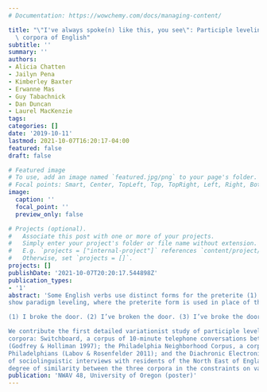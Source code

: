 ```yaml
---
# Documentation: https://wowchemy.com/docs/managing-content/

title: "\"I've always spoke(n) like this, you see\": Participle leveling in three\
  \ corpora of English"
subtitle: ''
summary: ''
authors:
- Alicia Chatten
- Jailyn Pena
- Kimberley Baxter
- Erwanne Mas
- Guy Tabachnick
- Dan Duncan
- Laurel MacKenzie
tags:
categories: []
date: '2019-10-11'
lastmod: 2021-10-07T16:20:17-04:00
featured: false
draft: false

# Featured image
# To use, add an image named `featured.jpg/png` to your page's folder.
# Focal points: Smart, Center, TopLeft, Top, TopRight, Left, Right, BottomLeft, Bottom, BottomRight.
image:
  caption: ''
  focal_point: ''
  preview_only: false

# Projects (optional).
#   Associate this post with one or more of your projects.
#   Simply enter your project's folder or file name without extension.
#   E.g. `projects = ["internal-project"]` references `content/project/deep-learning/index.md`.
#   Otherwise, set `projects = []`.
projects: []
publishDate: '2021-10-07T20:20:17.544898Z'
publication_types:
- '1'
abstract: 'Some English verbs use distinct forms for the preterite (1) and the past participle (2). These verbs may variably
show paradigm leveling, where the preterite form is used in place of the participle (3).

(1) I broke the door. (2) I’ve broken the door. (3) I’ve broke the door.

We contribute the first detailed variationist study of participle leveling by investigating the phenomenon in three
corpora: Switchboard, a corpus of 10-minute telephone conversations between American English speakers
(Godfrey & Holliman 1997); the Philadelphia Neighborhood Corpus, a corpus of sociolinguistic interviews with
Philadelphians (Labov & Rosenfelder 2011); and the Diachronic Electronic Corpus of Tyneside English, a corpus
of sociolinguistic interviews with residents of the North East of England (Corrigan et al. 2012). We find a striking
degree of similarity between the three corpora in the constraints on variation. The general picture is of sociallyevaluated variation affected by both syntactic and paradigmatic factors.'
publication: 'NWAV 48, University of Oregon (poster)'
---
```

